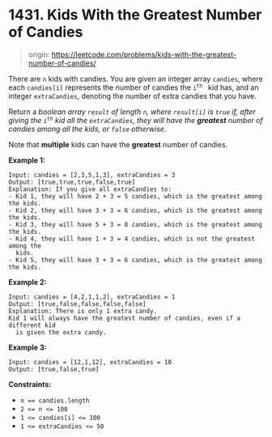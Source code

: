 # 1431. Kids With the Greatest Number of Candies

> origin: <https://leetcode.com/problems/kids-with-the-greatest-number-of-candies/>

There are `n` kids with candies. You are given an integer array `candies`, where
each `candies[i]` represents the number of candies the <code>i<sup>th</sup>
</code> kid has, and an integer `extraCandies`, denoting the number of extra
candies that you have.

Return a *boolean array `result` of length `n`, where `result[i]` is `true` if,
after giving the <code>i<sup>th</sup></code> kid all the `extraCandies`, they
will have the **greatest** number of candies among all the kids, or `false`
otherwise*.

Note that **multiple** kids can have the **greatest** number of candies.

**Example 1:**

```text
Input: candies = [2,3,5,1,3], extraCandies = 3
Output: [true,true,true,false,true] 
Explanation: If you give all extraCandies to:
- Kid 1, they will have 2 + 3 = 5 candies, which is the greatest among the kids.
- Kid 2, they will have 3 + 3 = 6 candies, which is the greatest among the kids.
- Kid 3, they will have 5 + 3 = 8 candies, which is the greatest among the kids.
- Kid 4, they will have 1 + 3 = 4 candies, which is not the greatest among the
  kids.
- Kid 5, they will have 3 + 3 = 6 candies, which is the greatest among the kids.
```

**Example 2:**

```text
Input: candies = [4,2,1,1,2], extraCandies = 1
Output: [true,false,false,false,false] 
Explanation: There is only 1 extra candy.
Kid 1 will always have the greatest number of candies, even if a different kid
  is given the extra candy.
```

**Example 3:**

```text
Input: candies = [12,1,12], extraCandies = 10
Output: [true,false,true]
```

**Constraints:**

* `n == candies.length`
* `2 <= n <= 100`
* `1 <= candies[i] <= 100`
* `1 <= extraCandies <= 50`
